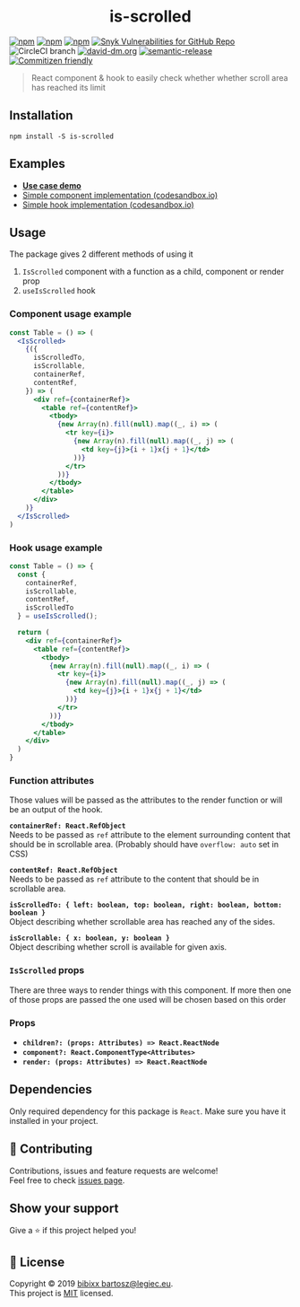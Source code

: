<h1 align="center">is-scrolled</h1>

[![npm](https://badgen.net/npm/v/is-scrolled)](https://www.npmjs.com/package/is-scrolled)
[![npm](https://badgen.net/npm/dt/is-scrolled)](https://www.npmjs.com/package/is-scrolled)
[![npm](https://badgen.net/npm/dm/is-scrolled)](https://www.npmjs.com/package/is-scrolled)
[![Snyk Vulnerabilities for GitHub Repo](https://img.shields.io/snyk/vulnerabilities/github/bibixx/is-scrolled)](https://snyk.io/test/github/bibixx/is-scrolled)
![CircleCI branch](https://badgen.net/circleci/github/bibixx/is-scrolled)
[![david-dm.org](https://badgen.net/david/dep/bibixx/is-scrolled)](https://david-dm.org/bibixx/is-scrolled)
[![semantic-release](https://img.shields.io/badge/%20%20%F0%9F%93%A6%F0%9F%9A%80-semantic--release-e10079.svg)](https://github.com/semantic-release/semantic-release)
[![Commitizen friendly](https://badgen.net/badge/commitizen/friendly/green)](http://commitizen.github.io/cz-cli/)

> React component & hook to easily check whether whether scroll area has reached its limit

## Installation

`npm install -S is-scrolled`

## Examples

* [__Use case demo__](https://codesandbox.io/s/is-scrolled-demo-5j94s)
* [Simple component implementation (codesandbox.io)](https://codesandbox.io/s/is-scrolled-example-3dpdz)
* [Simple hook implementation (codesandbox.io)](https://codesandbox.io/s/is-scrolled-hook-example-3od1t)

## Usage

The package gives 2 different methods of using it

1. `IsScrolled` component with a function as a child, component or render prop
2. `useIsScrolled` hook

### Component usage example

```jsx
const Table = () => (
  <IsScrolled>
    {({
      isScrolledTo,
      isScrollable,
      containerRef,
      contentRef,
    }) => (
      <div ref={containerRef}>
        <table ref={contentRef}>
          <tbody>
            {new Array(n).fill(null).map((_, i) => (
              <tr key={i}>
                {new Array(n).fill(null).map((_, j) => (
                  <td key={j}>{i + 1}x{j + 1}</td>
                ))}
              </tr>
            ))}
          </tbody>
        </table>
      </div>
    )}
  </IsScrolled>
)
```

### Hook usage example

```jsx
const Table = () => {
  const {
    containerRef,
    isScrollable,
    contentRef,
    isScrolledTo
  } = useIsScrolled();

  return (
    <div ref={containerRef}>
      <table ref={contentRef}>
        <tbody>
          {new Array(n).fill(null).map((_, i) => (
            <tr key={i}>
              {new Array(n).fill(null).map((_, j) => (
                <td key={j}>{i + 1}x{j + 1}</td>
              ))}
            </tr>
          ))}
        </tbody>
      </table>
    </div>
  )
}
```

### Function attributes
Those values will be passed as the attributes to the render function or will be an output of the hook.

__`containerRef: React.RefObject`__<br />
Needs to be passed as `ref` attribute to the element surrounding content that should be in scrollable area. (Probably should have `overflow: auto` set in CSS)

__`contentRef: React.RefObject`__<br />
Needs to be passed as `ref` attribute to the content that should be in scrollable area.

__`isScrolledTo: { left: boolean, top: boolean, right: boolean, bottom: boolean }`__<br />
Object describing whether scrollable area has reached any of the sides.

__`isScrollable: { x: boolean, y: boolean }`__</br>
Object describing whether scroll is available for given axis.

### `IsScrolled` props
There are three ways to render things with this component. If more then one of those props are passed the one used will be chosen based on this order

### Props
* __`children?: (props: Attributes) => React.ReactNode`__
* __`component?: React.ComponentType<Attributes>`__
* __`render: (props: Attributes) => React.ReactNode`__

## Dependencies

Only required dependency for this package is `React`. Make sure you have it installed in your project.

## 🤝 Contributing

Contributions, issues and feature requests are welcome!<br />Feel free to check [issues page](https://github.com/bibixx/is-scrolled/issues).

## Show your support

Give a ⭐️ if this project helped you!

## 📝 License

Copyright © 2019 [bibixx <bartosz@legiec.eu>](https://github.com/bibixx).<br />
This project is [MIT](https://github.com/bibixx/is-scrolled/blob/master/LICENSE) licensed.
